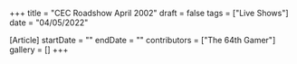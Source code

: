 +++
title = "CEC Roadshow April 2002"
draft = false
tags = ["Live Shows"]
date = "04/05/2022"

[Article]
startDate = ""
endDate = ""
contributors = ["The 64th Gamer"]
gallery = []
+++

